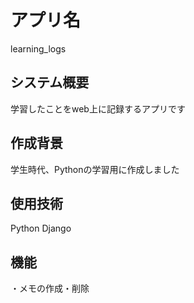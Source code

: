 # アプリ名
learning_logs

## システム概要
学習したことをweb上に記録するアプリです

## 作成背景
学生時代、Pythonの学習用に作成しました

## 使用技術
Python
Django

## 機能
・メモの作成・削除
